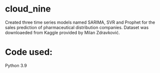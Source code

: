 # cloud_nine
Created three time series models named SARIMA, SVR and Prophet for the sales prediction of pharmaceutical distribution companies.
Dataset was downloaeded from Kaggle provided by Milan Zdravković.

# Code used:
Python 3.9

